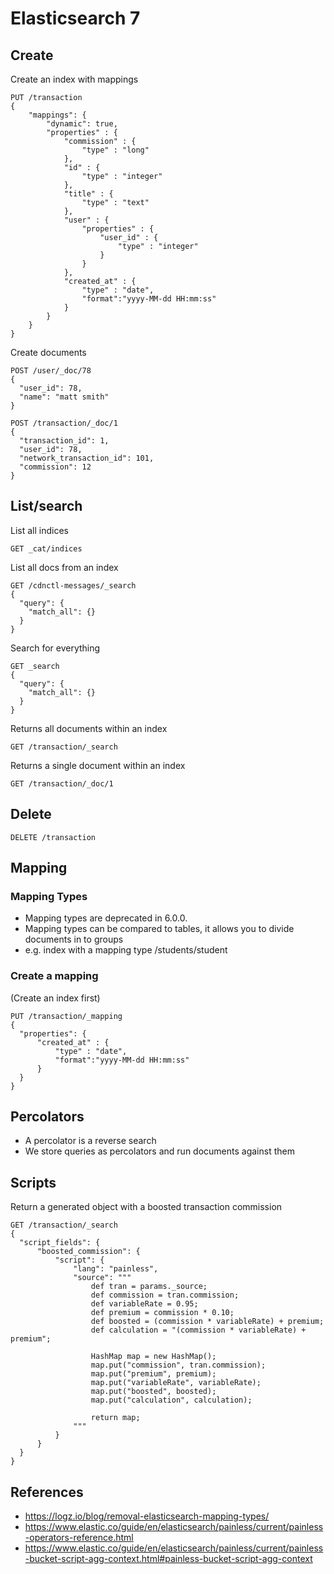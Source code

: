 # Elasticsearch 7

## Create

Create an index with mappings
  ```
  PUT /transaction
  {
      "mappings": {
          "dynamic": true,
          "properties" : {
              "commission" : {
                  "type" : "long"
              },
              "id" : {
                  "type" : "integer"
              },
              "title" : {
                  "type" : "text"
              },
              "user" : {
                  "properties" : {
                      "user_id" : {
                          "type" : "integer"
                      }
                  }
              },
              "created_at" : {
                  "type" : "date",
                  "format":"yyyy-MM-dd HH:mm:ss"
              }
          }
      }
  }
  ```

Create documents
  ```
  POST /user/_doc/78
  {
    "user_id": 78,
    "name": "matt smith"
  }
  ```

  ```
  POST /transaction/_doc/1
  {
    "transaction_id": 1,
    "user_id": 78,
    "network_transaction_id": 101,
    "commission": 12
  }
  ```

## List/search

List all indices
  ```
  GET _cat/indices
  ```

List all docs from an index
  ```
  GET /cdnctl-messages/_search
  {
    "query": {
      "match_all": {}
    }
  }
  ```

Search for everything
  ```
  GET _search
  {
    "query": {
      "match_all": {}
    }
  }
  ```

Returns all documents within an index
  ```
  GET /transaction/_search
  ```

Returns a single document within an index
  ```
  GET /transaction/_doc/1
  ```


## Delete
  ```
  DELETE /transaction
  ```

## Mapping

### Mapping Types
- Mapping types are deprecated in 6.0.0.
- Mapping types can be compared to tables, it allows you to divide documents in to groups
- e.g. index with a mapping type /students/student

### Create a mapping

(Create an index first)

  ```
  PUT /transaction/_mapping
  {
    "properties": {
        "created_at" : {
            "type" : "date",
            "format":"yyyy-MM-dd HH:mm:ss"
        }
    }
  }
  ```

## Percolators
- A percolator is a reverse search
- We store queries as percolators and run documents against them

## Scripts

Return a generated object with a boosted transaction commission

  ```
  GET /transaction/_search
  {
    "script_fields": {
        "boosted_commission": {
            "script": {
                "lang": "painless",
                "source": """
                    def tran = params._source;
                    def commission = tran.commission;
                    def variableRate = 0.95;
                    def premium = commission * 0.10;
                    def boosted = (commission * variableRate) + premium;
                    def calculation = "(commission * variableRate) + premium";

                    HashMap map = new HashMap();
                    map.put("commission", tran.commission);
                    map.put("premium", premium);
                    map.put("variableRate", variableRate);
                    map.put("boosted", boosted);
                    map.put("calculation", calculation);

                    return map;
                """
            }
        }
    }
  }
  ```

## References
- https://logz.io/blog/removal-elasticsearch-mapping-types/
- https://www.elastic.co/guide/en/elasticsearch/painless/current/painless-operators-reference.html
- https://www.elastic.co/guide/en/elasticsearch/painless/current/painless-bucket-script-agg-context.html#painless-bucket-script-agg-context
  
